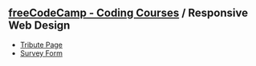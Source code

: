 ## [freeCodeCamp - Coding Courses](https://github.com/dreibona/freecodecamp) / Responsive Web Design

- [Tribute Page](./tribute-page/)
- [Survey Form](./survey-form/)
